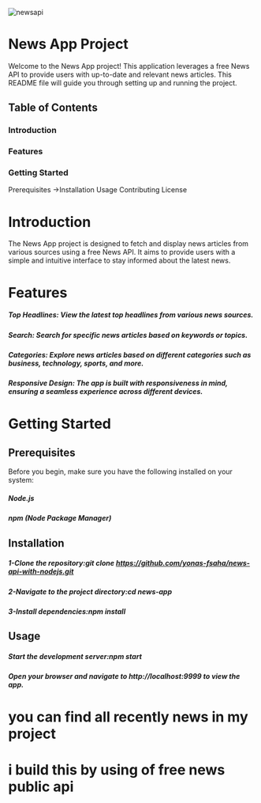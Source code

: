![newsapi](https://github.com/yonas-fsaha/news-api-with-nodejs/assets/104067688/eb911bf6-821c-454b-ac92-35bdae2046d1)
# News App Project
Welcome to the News App project! This application leverages a free News API to provide users with up-to-date and relevant news articles. This README file will guide you through setting up and running the project.

## Table of Contents
### Introduction
### Features
### Getting Started

Prerequisites
->Installation
Usage
Contributing
License
# Introduction
The News App project is designed to fetch and display news articles from various sources using a free News API. It aims to provide users with a simple and intuitive interface to stay informed about the latest news.

# Features
##### Top Headlines: View the latest top headlines from various news sources.
##### Search: Search for specific news articles based on keywords or topics.
##### Categories: Explore news articles based on different categories such as business, technology, sports, and more.
##### Responsive Design: The app is built with responsiveness in mind, ensuring a seamless experience across different devices.

# Getting Started
## Prerequisites
Before you begin, make sure you have the following installed on your system:

##### Node.js
##### npm (Node Package Manager)
## Installation
##### 1-Clone the repository:git clone https://github.com/yonas-fsaha/news-api-with-nodejs.git
##### 2-Navigate to the project directory:cd news-app
##### 3-Install dependencies:npm install
## Usage
##### Start the development server:npm start
##### Open your browser and navigate to http://localhost:9999 to view the app.


# you can find all recently news in my project
# i build this by using of free news public api
